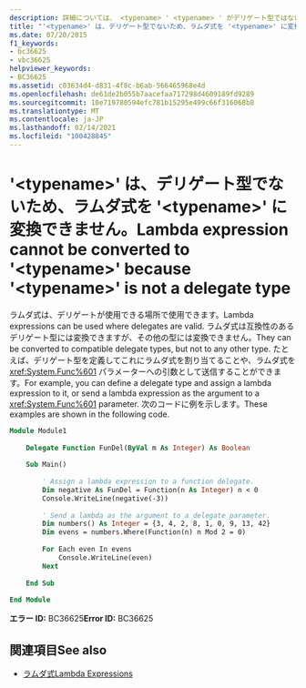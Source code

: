 ```yaml
---
description: 詳細については、 <typename> ' <typename> ' がデリゲート型ではないため、ラムダ式を ' ' に変換できません。
title: "'<typename>' は、デリゲート型でないため、ラムダ式を '<typename>' に変換できません。"
ms.date: 07/20/2015
f1_keywords:
- bc36625
- vbc36625
helpviewer_keywords:
- BC36625
ms.assetid: c03634d4-d831-4f8c-b6ab-566465968e4d
ms.openlocfilehash: de61de2b055b7aacefaa717298d4609189fd9289
ms.sourcegitcommit: 10e719780594efc781b15295e499c66f316068b8
ms.translationtype: MT
ms.contentlocale: ja-JP
ms.lasthandoff: 02/14/2021
ms.locfileid: "100428845"
---
```

# <a name="lambda-expression-cannot-be-converted-to-typename-because-typename-is-not-a-delegate-type"></a><span data-ttu-id="9b6b4-103">'\<typename>' は、デリゲート型でないため、ラムダ式を '\<typename>' に変換できません。</span><span class="sxs-lookup"><span data-stu-id="9b6b4-103">Lambda expression cannot be converted to '\<typename>' because '\<typename>' is not a delegate type</span></span>

<span data-ttu-id="9b6b4-104">ラムダ式は、デリゲートが使用できる場所で使用できます。</span><span class="sxs-lookup"><span data-stu-id="9b6b4-104">Lambda expressions can be used where delegates are valid.</span></span> <span data-ttu-id="9b6b4-105">ラムダ式は互換性のあるデリゲート型には変換できますが、その他の型には変換できません。</span><span class="sxs-lookup"><span data-stu-id="9b6b4-105">They can be converted to compatible delegate types, but not to any other type.</span></span> <span data-ttu-id="9b6b4-106">たとえば、デリゲート型を定義してこれにラムダ式を割り当てることや、ラムダ式を <xref:System.Func%601> パラメーターへの引数として送信することができます。</span><span class="sxs-lookup"><span data-stu-id="9b6b4-106">For example, you can define a delegate type and assign a lambda expression to it, or send a lambda expression as the argument to a <xref:System.Func%601> parameter.</span></span> <span data-ttu-id="9b6b4-107">次のコードに例を示します。</span><span class="sxs-lookup"><span data-stu-id="9b6b4-107">These examples are shown in the following code.</span></span>  
  
```vb  
Module Module1  
  
    Delegate Function FunDel(ByVal m As Integer) As Boolean  
  
    Sub Main()  
  
        ' Assign a lambda expression to a function delegate.  
        Dim negative As FunDel = Function(n As Integer) n < 0  
        Console.WriteLine(negative(-3))  
  
        ' Send a lambda as the argument to a delegate parameter.  
        Dim numbers() As Integer = {3, 4, 2, 8, 1, 0, 9, 13, 42}  
        Dim evens = numbers.Where(Function(n) n Mod 2 = 0)  
  
        For Each even In evens  
            Console.WriteLine(even)  
        Next  
  
    End Sub  
  
End Module  
```  
  
 <span data-ttu-id="9b6b4-108">**エラー ID:** BC36625</span><span class="sxs-lookup"><span data-stu-id="9b6b4-108">**Error ID:** BC36625</span></span>  
  
## <a name="see-also"></a><span data-ttu-id="9b6b4-109">関連項目</span><span class="sxs-lookup"><span data-stu-id="9b6b4-109">See also</span></span>

- [<span data-ttu-id="9b6b4-110">ラムダ式</span><span class="sxs-lookup"><span data-stu-id="9b6b4-110">Lambda Expressions</span></span>](../programming-guide/language-features/procedures/lambda-expressions.md)
